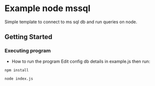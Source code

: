 # Example node mssql

Simple template to connect to ms sql db and run queries on node.

## Getting Started

### Executing program

* How to run the program
Edit config db details in example.js then run:
```
npm install
```
```
node index.js
```
